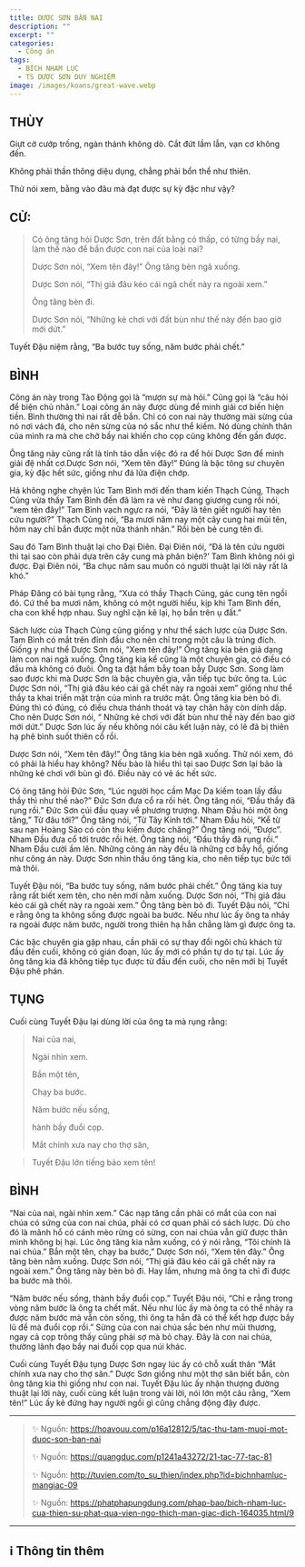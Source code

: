 ```yaml
---
title: DƯỢC SƠN BẮN NAI
description: ""
excerpt: ""
categories:
  - Công án
tags:
  - BÍCH NHAM LỤC
  - TS DƯỢC SƠN DUY NGHIỄM
image: /images/koans/great-wave.webp
---
```


## THÙY

Giựt cờ cướp trống, ngàn thánh không dò. Cắt đứt lầm lẫn, vạn cơ không đến. 

Không phải thần thông diệu dụng, chẳng phải bổn thể như thiên. 

Thử nói xem, bằng vào đâu mà đạt được sự kỳ đặc như vậy?

## CỬ:

> Có ông tăng hỏi Dược Sơn, trên đất bằng cỏ thấp, có từng bầy nai, làm thế nào để bắn được con nai của loài nai? 
> 
> Dược Sơn nói, “Xem tên đây!” Ông tăng bèn ngã xuống. 
> 
> Dược Sơn nói, “Thị giả đâu kéo cái ngã chết này ra ngoài xem.” 
> 
> Ông tăng bèn đi. 
> 
> Dược Sơn nói, “Những kẻ chơi với đất bùn như thế này đến bao giờ mới dứt.”

Tuyết Đậu niệm rằng, “Ba bước tuy sống, năm bước phải chết.”

## BÌNH

Công án này trong Tào Động gọi là “mượn sự mà hỏi.” Cũng gọi là “câu hỏi để biện chủ nhân.” Loại công án này được dùng để minh giải cơ biến hiện tiền. Bình thường thì nai rất dễ bắn. Chỉ có con nai này thường mài sừng của nó nơi vách đá, cho nên sừng của nó sắc như thể kiếm. Nó dùng chính thân của mình ra mà che chở bầy nai khiến cho cọp cũng không đến gần được.

Ông tăng này cũng rất là tỉnh táo dẫn việc đó ra để hỏi Dược Sơn để minh giải đệ nhất cơ.Dược Sơn nói, “Xem tên đây!” Đúng là bậc tông sư chuyên gia, kỳ đặc hết sức, giống như đá lửa điện chớp.

Há không nghe chyện lúc Tam Bình mới đến tham kiến Thạch Củng, Thạch Củng vừa thấy Tam Bình đến đã làm ra vẻ như đang giương cung rồi nói, “xem tên đây!” Tam Bình vạch ngực ra nói, “Đây là tên giết người hay tên cứu người?” Thạch Củng nói, “Ba mươi năm nay một cây cung hai mũi tên, hôm nay chỉ bắn được một nữa thánh nhân.” Rồi bèn bẻ cung tên đi.

Sau đó Tam Bình thuật lại cho Đại Điên. Đại Điên nói, “Đả là tên cứu người thì tại sao còn phải dựa trên cây cung mà phân biện?’ Tam Bình không nói gì được. Đại Điên nói, “Ba chục năm sau muốn có người thuật lại lời này rất là khó.”

Pháp Đăng có bài tụng rằng, “Xưa có thầy Thạch Củng, gác cung tên ngồi đó. Cứ thế ba mươi năm, không có một người hiểu, kịp khi Tam Bình đến, cha con khế hợp nhau. Suy nghĩ cặn kẽ lại, họ bắn trên ụ đất.”

Sách lược của Thạch Củng cũng giống y như thể sách lược của Dược Sơn. Tam Bình có mắt trên đỉnh đầu cho nên chỉ trong một câu là trúng đích. Giống y như thể Dược Sơn nói, “Xem tên đây!” Ông tăng kia bèn giả dạng làm con nai ngã xuống. Ông tăng kia kể cũng là một chuyên gia, có điều có đầu mà không có đuôi. Ông ta đặt hầm bẫy toan bẫy Dược Sơn. Song làm sao được khi mà Dược Sơn là bậc chuyên gia, vẫn tiếp tục bức ông ta. Lúc Dược Sơn nói, “Thị giả đâu kéo cái gã chết này ra ngoài xem” giống như thể thầy ta khai triển mặt trận của mình ra trước mặt. Ông tăng kia bèn bỏ đi. Đúng thì có đúng, có điều chưa thánh thoát và tay chân hãy còn dính dấp. Cho nên Dược Sơn nói, “ Những kẻ chơi với đất bùn như thế này đến bao giờ mới dứt.” Dược Sơn lúc ấy nếu không nói câu kết luận này, có lẽ đã bị thiên hạ phê bình suốt thiên cổ rồi.

Dược Sơn nói, “Xem tên đây!” Ông tăng kia bèn ngã xuống. Thử nói xem, đó có phải là hiểu hay không? Nếu bào là hiểu thì tại sao Dược Sơn lại bảo là những kẻ chơi với bùn gì đó. Điều này có vẻ ác hết sức.

Có ông tăng hỏi Đức Sơn, “Lúc người học cầm Mạc Da kiếm toan lấy đầu thầy thì như thế nào?” Đức Sơn đưa cổ ra rồi hét. Ông tăng nói, “Đầu thầy đã rụng rồi.” Đức Sơn cúi đầu quay về phương trượng. Nham Đầu hỏi một ông tăng,” Từ đâu tới?” Ông tăng nói, “Từ Tây Kinh tới.” Nham Đầu hỏi, “Kể từ sau nạn Hoàng Sào có còn thu kiếm được chăng?” Ông tăng nói, “Được”. Nham Đầu đưa cổ tới trước rồi hét. Ông tăng nói, “Đầu thầy đã rụng rồi.” Nham Đầu cười ầm lên. Những công án này đều là những cơ bẫy hổ, giống như công án này. Dược Sơn nhìn thấu ông tăng kia, cho nên tiếp tục bức tới mà thôi.

Tuyết Đậu nói, “Ba bước tuy sống, năm bước phải chết.” Ông tăng kia tuy rằng rất biết xem tên, cho nên mới nằm xuống. Dược Sơn nói, “Thị giả đâu kéo cái gã chết này ra ngoài xem.” Ông tăng bèn bỏ đi. Tuyết Đậu nói, “Chỉ e rằng ông ta không sống được ngoài ba bước. Nếu như lúc ấy ông ta nhảy ra ngoài được năm bước, người trong thiên hạ hẳn chẳng làm gì được ông ta.

Các bậc chuyên gia gặp nhau, cần phải có sự thay đổi ngôi chủ khách từ đầu đến cuối, không có gián đoạn, lúc ấy mới có phần tự do tự tại. Lúc ấy ông tăng kia đã không tiếp tục được từ đầu đến cuối, cho nên mới bị Tuyết Đậu phê phán.

## TỤNG

Cuối cùng Tuyết Đậu lại dùng lời của ông ta mà rụng rằng:

> Nai của nai,
>
> Ngài nhìn xem.
>
> Bắn một tên,
>
> Chạy ba bước.
>
> Năm bước nếu sống,
>
> hành bầy đuổi cọp.
>
> Mắt chính xưa nay cho thợ săn,

> Tuyết Đậu lớn tiếng bảo xem tên!

## BÌNH

“Nai của nai, ngài nhìn xem.” Các nạp tăng cần phải có mắt của con nai chúa có sứng của con nai chúa, phải có cơ quan phải có sách lược. Dù cho đó là mãnh hổ có cánh mèo rừng có sừng, con nai chúa vẫn giữ được thân mình không bị hại. Lúc ông tăng kia nằm xuống, có ý nói rằng, “Tôi chính là nai chúa.” Bắn một tên, chạy ba bước,” Dược Sơn nói, “Xem tên đây.” Ông tăng bèn nằm xuống. Dược Sơn nói, “Thị giả đâu kéo cái gã chết này ra ngoài xem.” Ông tăng này bèn bỏ đi. Hay lắm, nhưng mà ông ta chỉ đi được ba bước mà thôi.

“Năm bước nếu sống, thành bầy đuổi cọp.” Tuyết Đậu nói, “Chỉ e rằng trong vòng năm bước là ông ta chết mất. Nếu như lúc ấy mà ông ta có thể nhảy ra được năm bước mà vẫn còn sống, thì ông ta hẳn đã có thể kết hợp được bầy lũ để mà đuổi cọp rồi.” Sừng của con nai chúa sắc bén như mũi thương, ngay cả cọp trông thấy cũng phải sợ mà bỏ chạy. Đây là con nai chúa, thường lãnh đạo bầy nai đuổi cọp qua núi khác.

Cuối cùng Tuyết Đậu tụng Dược Sơn ngay lúc ấy có chỗ xuất thân “Mắt chính xưa nay cho thợ săn.” Dược Sơn giống như một thợ săn biết bắn, còn ông tăng kia thì giống như con nai. Tuyết Đậu lúc ấy nhận thượng đường thuật lại lời này, cuối cùng kết luận trong vài lời, nói lớn một câu rằng, “Xem tên!” Lúc ấy kẻ đứng hay người ngồi gì cũng chẳng động đậy được.

<hr class="blog-rule" />

> ✨ Nguồn: https://hoavouu.com/p16a12812/5/tac-thu-tam-muoi-mot-duoc-son-ban-nai
>
> ✨ Nguồn: https://quangduc.com/p1241a43272/21-tac-77-tac-81
>
> ✨ Nguồn: http://tuvien.com/to_su_thien/index.php?id=bichnhamluc-mangiac-09
>
> ✨ Nguồn: https://phatphapungdung.com/phap-bao/bich-nham-luc-cua-thien-su-phat-qua-vien-ngo-thich-man-giac-dich-164035.html/9

<hr class="blog-rule" />

## ℹ️ Thông tin thêm

[^1]: ⭐️ <a href="http://thuongchieu.net/index.php/phapthoai/suphu/4704-tsduocson" target="_blank">🔗 TS DƯỢC SƠN DUY NGHIỄM</a>
